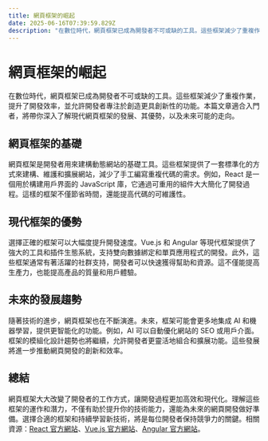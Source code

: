```yaml
---
title: 網頁框架的崛起
date: 2025-06-16T07:39:59.829Z
description: "在數位時代，網頁框架已成為開發者不可或缺的工具。這些框架減少了重複作業，提升了開發效率，並允許開發者專注於創造更具創新性的功能。本篇文章適合入門者，將帶你深入了解現代網頁框架的發展、其優勢，以及未來可能的走向。"
---
```


# 網頁框架的崛起

在數位時代，網頁框架已成為開發者不可或缺的工具。這些框架減少了重複作業，提升了開發效率，並允許開發者專注於創造更具創新性的功能。本篇文章適合入門者，將帶你深入了解現代網頁框架的發展、其優勢，以及未來可能的走向。

## 網頁框架的基礎

網頁框架是開發者用來建構動態網站的基礎工具。這些框架提供了一套標準化的方式來建構、維護和擴展網站，減少了手工編寫重複代碼的需求。例如，React 是一個用於構建用戶界面的 JavaScript 庫，它通過可重用的組件大大簡化了開發過程。這樣的框架不僅節省時間，還能提高代碼的可維護性。

## 現代框架的優勢

選擇正確的框架可以大幅度提升開發速度。Vue.js 和 Angular 等現代框架提供了強大的工具和插件生態系統，支持雙向數據綁定和單頁應用程式的開發。此外，這些框架通常有著活躍的社群支持，開發者可以快速獲得幫助和資源。這不僅能提高生產力，也能提高產品的質量和用戶體驗。

## 未來的發展趨勢

隨著技術的進步，網頁框架也在不斷演進。未來，框架可能會更多地集成 AI 和機器學習，提供更智能化的功能。例如，AI 可以自動優化網站的 SEO 或用戶介面。框架的模組化設計趨勢也將繼續，允許開發者更靈活地組合和擴展功能。這些發展將進一步推動網頁開發的創新和效率。

## 總結

網頁框架大大改變了開發者的工作方式，讓開發過程更加高效和現代化。理解這些框架的運作和潛力，不僅有助於提升你的技術能力，還能為未來的網頁開發做好準備。選擇合適的框架和持續學習新技術，將是每位開發者保持競爭力的關鍵。相關資源：[React 官方網站](https://reactjs.org/)、[Vue.js 官方網站](https://vuejs.org/)、[Angular 官方網站](https://angular.io/)。